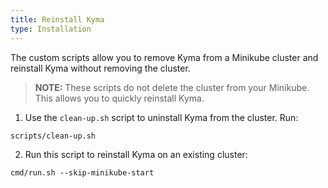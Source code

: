 ```yaml
---
title: Reinstall Kyma
type: Installation
---
```


The custom scripts allow you to remove Kyma from a Minikube cluster and reinstall Kyma without removing the cluster.

> **NOTE:** These scripts do not delete the cluster from your Minikube. This allows you to quickly reinstall Kyma.

1. Use the `clean-up.sh` script to uninstall Kyma from the cluster. Run:
  ```
  scripts/clean-up.sh
  ```

2. Run this script to reinstall Kyma on an existing cluster:
  ```
  cmd/run.sh --skip-minikube-start
  ```
